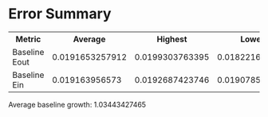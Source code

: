 Error Summary
==
<table>
<tr>
    <th>Metric</th>
    <th>Average</th>
    <th>Highest</th>
    <th>Lowest</th>
</tr>
<tr>
    <td>Baseline Eout</td>
    <td>0.0191653257912</td>
    <td>0.0199303763395</td>
    <td>0.0182216109332</td>
</tr>
<tr>
    <td>Baseline Ein</td>
    <td>0.019163956573</td>
    <td>0.0192687423746</td>
    <td>0.0190785751505</td>
</tr>
</table>

Average baseline growth: 1.03443427465